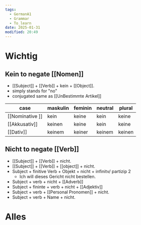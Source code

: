 ```yaml
---
tags:
  - GermanA1
  - Grammar
  - To_learn
date: 2025-01-31
modified: 20:49
---
```

# Wichtig
## Kein to negate [[Nomen]]
- [[Subject]] + [[Verb]] + kein + [[Object]].
- simply stands for "no"
- conjugated same as [[UnBestimmte Artikel]]

| case            | maskulin | feminin | neutral | plural |
| --------------- | -------- | ------- | ------- | ------ |
| [[Nominative ]] | kein     | keine   | kein    | keine  |
| [[Akkusativ]]  | keinen   | keine   | kein    | keine  |
| [[Dativ]]       | keinem   | keiner  | keinem  | keinen |

## Nicht to negate [[Verb]]
- [[Subject]] + [[Verb]] + nicht. 
- [[Subject]] + [[Verb]] + [[object]] + nicht. 
- Subject + finitive Verb + Objekt + nicht + infinitv/ partizip 2
	- Ich will dieses Gericht nicht bestellen.
- Subject + verb + nicht + [[Adverb]]
- Subject + fininte + verb + nicht + [[Adjektiv]]
- Subject + verb + [[Personal Pronomen]] + nicht.
- Subject + verb + Name + nicht.






# Alles

